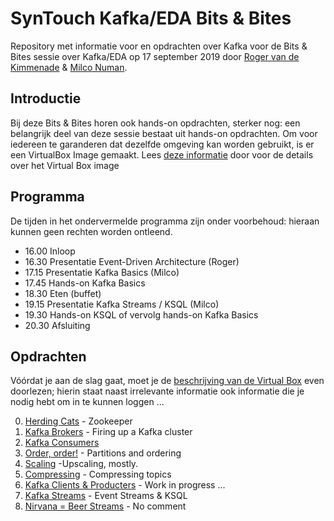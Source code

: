 # SynTouch Kafka/EDA Bits & Bites

 Repository met informatie voor en opdrachten over Kafka voor de Bits & Bites sessie over Kafka/EDA op 17 september 2019 door [Roger van de Kimmenade](https://www.linkedin.com/in/rogervandekimmenade/) & [Milco Numan](https://www.linkedin.com/in/milconuman).

 ## Introductie
Bij deze Bits & Bites horen ook hands-on opdrachten, sterker nog: een belangrijk deel van deze sessie bestaat uit hands-on opdrachten. Om voor iedereen te garanderen dat dezelfde omgeving kan worden gebruikt, is er een VirtualBox Image gemaakt.
Lees [deze informatie](virtualbox/VirtualBox.md) door voor de details over het Virtual Box image

## Programma
De tijden in het ondervermelde programma zijn onder voorbehoud: hieraan kunnen geen rechten worden ontleend.

* 16.00 Inloop
* 16.30 Presentatie Event-Driven Architecture (Roger)
* 17.15 Presentatie Kafka Basics (Milco)
* 17.45 Hands-on Kafka Basics
* 18.30 Eten (buffet)
* 19.15 Presentatie Kafka Streams / KSQL (Milco)
* 19.30 Hands-on KSQL of vervolg hands-on Kafka Basics
* 20.30 Afsluiting

## Opdrachten
Vóórdat je aan de slag gaat, moet je de [beschrijving van de Virtual Box](virtualbox/VirtualBox.md) even doorlezen; hierin staat naast irrelevante informatie ook informatie die je nodig hebt om in te kunnen loggen ...

0. [Herding Cats](opdrachten/00-Herding-Cats.md) - Zookeeper
1. [Kafka Brokers](opdrachten/01-Kafka-Brokers.md) - Firing up a Kafka cluster
2. [Kafka Consumers](opdrachten/02-Kafka-Consumers-revisited.md)
3. [Order, order!](opdrachten/03-Order,order.md) - Partitions and ordering
4. [Scaling](opdrachten/04-Rebalancing.md) -Upscaling, mostly.
5. [Compressing](opdrachten/05-No-space-left-on-device.md) - Compressing topics
6. [Kafka Clients & Producters](opdrachten/06-Programming-Kafka.md) - Work in progress ...
7. [Kafka Streams](opdrachten/07-Streaming-data.md) - Event Streams &  KSQL
8. [Nirvana = Beer Streams](opdrachten/08-Streams-as-in-beer.md) - No comment
